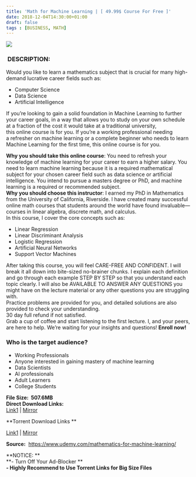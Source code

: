 ```yaml
---
title: 'Math for Machine Learning | [ 49.99$ Course For Free ]'
date: 2018-12-04T14:30:00+01:00
draft: false
tags : [BUSINESS, MATH]
---
```


  
  

[![](https://1.bp.blogspot.com/-VxItHUO7DjI/XAaAeBNXVAI/AAAAAAAAAgw/727MqcwsFNsXuXAEF0xB9w4F6xZYDPcPQCLcBGAs/s640/Math-for-Machine-Learning.jpg)](https://1.bp.blogspot.com/-VxItHUO7DjI/XAaAeBNXVAI/AAAAAAAAAgw/727MqcwsFNsXuXAEF0xB9w4F6xZYDPcPQCLcBGAs/s1600/Math-for-Machine-Learning.jpg)

###  DESCRIPTION:

Would you like to learn a mathematics subject that is crucial for many high-demand lucrative career fields such as:  

*   Computer Science
*   Data Science
*   Artificial Intelligence

If you’re looking to gain a solid foundation in Machine Learning to further your career goals, in a way that allows you to study on your own schedule at a fraction of the cost it would take at a traditional university, this online course is for you. If you’re a working professional needing a refresher on machine learning or a complete beginner who needs to learn Machine Learning for the first time, this online course is for you.  

**Why you should take this online course**: You need to refresh your knowledge of machine learning for your career to earn a higher salary. You need to learn machine learning because it is a required mathematical subject for your chosen career field such as data science or artificial intelligence. You intend to pursue a masters degree or PhD, and machine learning is a required or recommended subject.  
**Why you should choose this instructor**: I earned my PhD in Mathematics from the University of California, Riverside. I have created many successful online math courses that students around the world have found invaluable—courses in linear algebra, discrete math, and calculus.  
In this course, I cover the core concepts such as:  

*   Linear Regression
*   Linear Discriminant Analysis
*   Logistic Regression
*   Artificial Neural Networks
*   Support Vector Machines

After taking this course, you will feel CARE-FREE AND CONFIDENT. I will break it all down into bite-sized no-brainer chunks. I explain each definition and go through each example STEP BY STEP so that you understand each topic clearly. I will also be AVAILABLE TO ANSWER ANY QUESTIONS you might have on the lecture material or any other questions you are struggling with.  
Practice problems are provided for you, and detailed solutions are also provided to check your understanding.  
30 day full refund if not satisfied.  
Grab a cup of coffee and start listening to the first lecture. I, and your peers, are here to help. We’re waiting for your insights and questions! **Enroll now!**  

### Who is the target audience?

*   Working Professionals
*   Anyone interested in gaining mastery of machine learning
*   Data Scientists
*   AI professionals
*   Adult Learners
*   College Students

**File Size:  507.6MB**  
**Direct Download Links:**  
 [Link1](http://turboagram.com/18521555/math-for-machine-link1) | [Mirror](http://turboagram.com/18521555/math-for-machine-link2)  
  
**Torrent Download Links **  

 [Link1](http://turboagram.com/18521555/math-for-machine-torrent1) | [Mirror](http://turboagram.com/18521555/math-for-machine-torrent2)

  
**Source:**  https://www.udemy.com/mathematics-for-machine-learning/  
  
**NOTICE: **  
**\- Turn Off Your Ad-Blocker **  
**\- Highly Recommend to Use Torrent Links for Big Size Files**